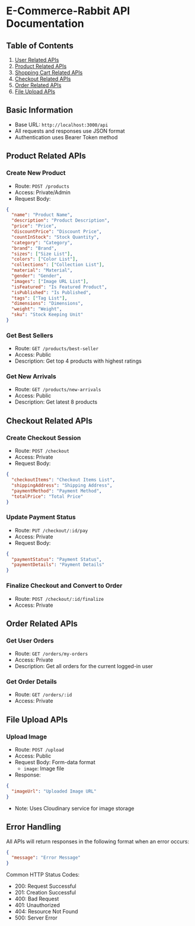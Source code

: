 # E-Commerce-Rabbit API Documentation

## Table of Contents

1. [User Related APIs](#user-related-apis)
2. [Product Related APIs](#product-related-apis)
3. [Shopping Cart Related APIs](#shopping-cart-related-apis)
4. [Checkout Related APIs](#checkout-related-apis)
5. [Order Related APIs](#order-related-apis)
6. [File Upload APIs](#file-upload-apis)

## Basic Information

- Base URL: `http://localhost:3000/api`
- All requests and responses use JSON format
- Authentication uses Bearer Token method

## Product Related APIs

### Create New Product

- Route: `POST /products`
- Access: Private/Admin
- Request Body:

```json
{
  "name": "Product Name",
  "description": "Product Description",
  "price": "Price",
  "discountPrice": "Discount Price",
  "countInStock": "Stock Quantity",
  "category": "Category",
  "brand": "Brand",
  "sizes": ["Size List"],
  "colors": ["Color List"],
  "collections": ["Collection List"],
  "material": "Material",
  "gender": "Gender",
  "images": ["Image URL List"],
  "isFeatured": "Is Featured Product",
  "isPublished": "Is Published",
  "tags": ["Tag List"],
  "dimensions": "Dimensions",
  "weight": "Weight",
  "sku": "Stock Keeping Unit"
}
```

### Get Best Sellers

- Route: `GET /products/best-seller`
- Access: Public
- Description: Get top 4 products with highest ratings

### Get New Arrivals

- Route: `GET /products/new-arrivals`
- Access: Public
- Description: Get latest 8 products

## Checkout Related APIs

### Create Checkout Session

- Route: `POST /checkout`
- Access: Private
- Request Body:

```json
{
  "checkoutItems": "Checkout Items List",
  "shippingAddress": "Shipping Address",
  "paymentMethod": "Payment Method",
  "totalPrice": "Total Price"
}
```

### Update Payment Status

- Route: `PUT /checkout/:id/pay`
- Access: Private
- Request Body:

```json
{
  "paymentStatus": "Payment Status",
  "paymentDetails": "Payment Details"
}
```

### Finalize Checkout and Convert to Order

- Route: `POST /checkout/:id/finalize`
- Access: Private

## Order Related APIs

### Get User Orders

- Route: `GET /orders/my-orders`
- Access: Private
- Description: Get all orders for the current logged-in user

### Get Order Details

- Route: `GET /orders/:id`
- Access: Private

## File Upload APIs

### Upload Image

- Route: `POST /upload`
- Access: Public
- Request Body: Form-data format
  - `image`: Image file
- Response:

```json
{
  "imageUrl": "Uploaded Image URL"
}
```

- Note: Uses Cloudinary service for image storage

## Error Handling

All APIs will return responses in the following format when an error occurs:

```json
{
  "message": "Error Message"
}
```

Common HTTP Status Codes:

- 200: Request Successful
- 201: Creation Successful
- 400: Bad Request
- 401: Unauthorized
- 404: Resource Not Found
- 500: Server Error
